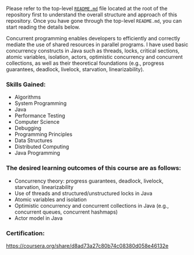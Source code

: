 Please refer to the top-level [`README.md`](../README.md) file located at the root of the repository first to understand
the overall structure and approach of this repository. Once you have gone through the top-level `README.md`, 
you can start reading the details below.

Concurrent programming enables developers to efficiently and correctly mediate the use of shared resources in parallel programs.
I have used basic concurrency constructs in Java such as threads, locks, critical sections, atomic variables, isolation, actors,
optimistic concurrency and concurrent collections, as well as their theoretical foundations 
(e.g., progress guarantees, deadlock, livelock, starvation, linearizability).

### Skills Gained:
- Algorithms
- System Programming
- Java
- Performance Testing
- Computer Science
- Debugging
- Programming Principles
- Data Structures
- Distributed Computing
- Java Programming

### The desired learning outcomes of this course are as follows:

- Concurrency theory: progress guarantees, deadlock, livelock, starvation, linearizability
- Use of threads and structured/unstructured locks in Java
- Atomic variables and isolation
- Optimistic concurrency and concurrent collections in Java (e.g., concurrent queues, concurrent  hashmaps)
- Actor model in Java

### Certification: 

https://coursera.org/share/d8ad73a27c80b74c08380d058e46132e